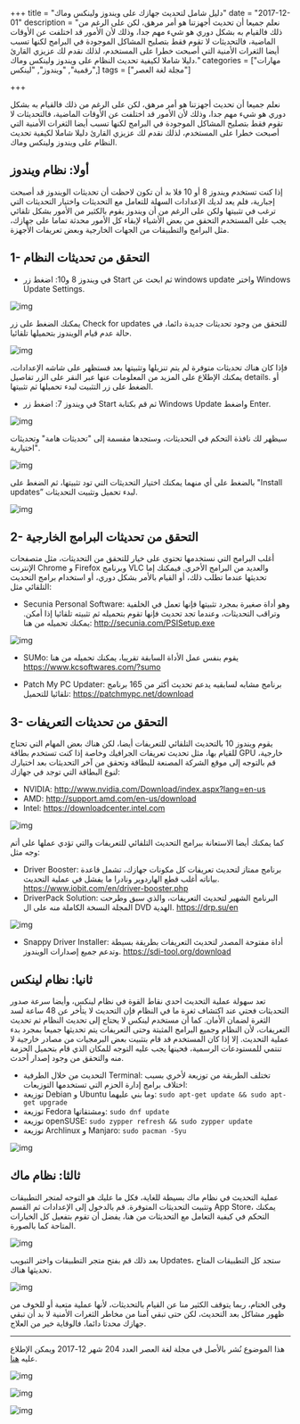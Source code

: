 +++
title = "دليل شامل لتحديث جهازك على ويندوز ولينكس وماك"
date = "2017-12-01"
description = "نعلم جميعا أن تحديث أجهزتنا هو أمر مرهق، لكن على الرغم من ذلك فالقيام به بشكل دوري هو شيء مهم جدا، وذلك لأن الأمور قد اختلفت عن الأوقات الماضية، فالتحديثات لا تقوم فقط بتصليح المشاكل الموجودة في البرامج لكنها تسبب أيضا الثغرات الأمنية التي أصبحت خطرا على المستخدم، لذلك نقدم لك عزيزي القارئ دليلا شاملا لكيفية تحديث النظام على ويندوز ولينكس وماك."
categories = ["مهارات رقمية", "ويندوز", "لينكس",]
tags = ["مجلة لغة العصر"]

+++

نعلم جميعا أن تحديث أجهزتنا هو أمر مرهق، لكن على الرغم من ذلك فالقيام به بشكل دوري هو شيء مهم جدا، وذلك لأن الأمور قد اختلفت عن الأوقات الماضية، فالتحديثات لا تقوم فقط بتصليح المشاكل الموجودة في البرامج لكنها تسبب أيضا الثغرات الأمنية التي أصبحت خطرا على المستخدم، لذلك نقدم لك عزيزي القارئ دليلا شاملا لكيفية تحديث النظام على ويندوز ولينكس وماك.

## أولا: نظام ويندوز

إذا كنت تستخدم ويندوز 8 أو 10 فلا بد أن تكون لاحظت أن تحديثات الويندوز قد أصبحت إجبارية، فلم يعد لديك الإعدادات السهلة للتعامل مع التحديثات واختيار التحديثات التي ترغب في تثبيتها ولكن على الرغم من أن ويندوز يقوم بالكثير من الأمور بشكل تلقائي يجب على المستخدم التحقق من بعض الأشياء لإبقاء كل الأمور محدثة تماما على جهازك، مثل البرامج والتطبيقات من الجهات الخارجية وبعض تعريفات الأجهزة.

## 1- التحقق من تحديثات النظام

-   في ويندوز 8 و10:
    اضغط زر Start ثم ابحث عن windows update واختر Windows Update Settings.

![img](images/W1.png)

يمكنك الضغط على زر Check for updates للتحقق من وجود تحديثات جديدة دائما، في حالة عدم قيام الويندوز بتحميلها تلقائيا.

![img](images/W2.png)

فإذا كان هناك تحديثات متوفرة لم يتم تنزيلها وتثبيتها بعد فستظهر على شاشه الإعدادات، يمكنك الإطلاع على المزيد من المعلومات عنها عبر النقر على الزر تفاصيل details. أو الضغط على زر التثبيت لبدء تحميلها ثم تثبيتها.

-   في ويندوز 7:
    اضغط زر Start ثم قم بكتابة Windows Update واضغط Enter.

![img](images/W3.png)

سيظهر لك نافذة التحكم في التحديثات، وستجدها مقسمة إلى "تحديثات هامة" وتحديثات اختيارية".

![img](images/W4.png)

بالضغط على أي منهما يمكنك اختيار التحديثات التي تود تثبيتها، ثم الضغط على "Install updates” لبدء تحميل وتثبيت التحديثات.

![img](images/W5.png)

## 2- التحقق من تحديثات البرامج الخارجية

أغلب البرامج التي نستخدمها تحتوي على خيار للتحقق من التحديثات، مثل متصفحات الإنترنت Chrome و Firefox وبرنامج VLC والعديد من البرامج الأخري. فيمكنك إما تحديثها عندما تطلب ذلك، أو القيام بالأمر بشكل دوري، أو استخدام برامج التحديث التلقائي مثل:

-   Secunia Personal Software:
    وهو أداة صغيرة بمجرد تثبيتها فإنها تعمل في الخلفية وتراقب التحديثات، وعندما تجد تحديث فإنها تقوم بتحميله ثم تثبيته تلقائيا إذا أمكن.
    يمكنك تحميله من هنا: http://secunia.com/PSISetup.exe

![img](images/P1.png)

-   SUMo: يقوم بنفس عمل الأداة السابقة تقريبا، يمكنك تحميله من هنا
    https://www.kcsoftwares.com/?sumo

-   Patch My PC Updater: برنامج مشابه لسابقيه يدعم تحديث أكثر من 165 برنامج تلقائيا للتحميل: https://patchmypc.net/download

## 3- التحقق من تحديثات التعريفات

يقوم ويندوز 10 بالتحديث التلقائي للتعريفات أيضا، لكن هناك بعض المهام التي تحتاج للقيام بها، مثل تحديث تعريفات الجرافيك وخاصة إذا كنت تستخدم بطاقة GPU خارجية، قم بالتوجه إلى موقع الشركة المصنعة للبطاقة وتحقق من آخر التحديثات بعد اختيارك لنوع البطاقة التي توجد في جهازك:

-   NVIDIA: http://www.nvidia.com/Download/index.aspx?lang=en-us
-   AMD: http://support.amd.com/en-us/download
-   Intel: https://downloadcenter.intel.com

![img](images/GPU.jpg)

كما يمكنك أيضا الاستعانة ببرامج التحديث التلقائي للتعريفات والتي تؤدي عملها على أتم وجه مثل:

-   Driver Booster: برنامج ممتاز لتحديث تعريفات كل مكونات جهازك، تشمل قاعدة بياناته أغلب قطع الهاردوير ونادرا ما يفشل في عملية التحديث.
    https://www.iobit.com/en/driver-booster.php
-   DriverPack Solution: البرنامج الشهير لتحديث التعريفات، والذي سبق وطرحت المجلة النسخة الكاملة منه على ال DVD الهدية.
    https://drp.su/en

![img](images/DriverPack.png)

-   Snappy Driver Installer: أداة مفتوحة المصدر لتحديث التعريفات بطريقة بسيطة وتدعم جميع إصدارات الويندوز.
    https://sdi-tool.org/download

## ثانيا: نظام لينكس

تعد سهولة عملية التحديث احدي نقاط القوة في نظام لينكس، وأيضا سرعة صدور التحديثات فحتي عند اكتشاف ثغرة ما في النظام فإن التحديث لا يتأخر عن 48 ساعة لسد الثغرة لضمان الأمان.
كما أن مستخدم لينكس لا يحتاج إلى تحديث النظام ثم تحديث التعريفات، لأن النظام وجميع البرامج المثبتة وحتى التعريفات يتم تحديثها جميعا بمجرد بدء عملية التحديث. إلا إذا كان المستخدم قد قام بتثبيت بعض البرمجيات من مصادر خارجية لا تنتمي للمستودعات الرسمية، فحينها يجب عليه التوجه للمكان الذي قام بتحميل الحزمة منه والتحقق من وجود إصدار أحدث.

-   التحديث من خلال الطرفية Terminal:
    تختلف الطريقة من توزيعة لأخري بسبب اختلاف برامج إدارة الحزم التي تستخدمها التوزيعات:
-   توزيعة Debian و Ubuntu وما بني عليهما:
    `sudo apt-get update && sudo apt-get upgrade`
-   توزيعة Fedora ومشتقاتها:
    `sudo dnf update`
-   توزيعة openSUSE:
    `sudo zypper refresh && sudo zypper update`
-   توزيعة Archlinux و Manjaro:
    `sudo pacman -Syu`

![img](images/UbuntuUpdate.jpg)

## ثالثا: نظام ماك

عملية التحديث في نظام ماك بسيطة للغاية، فكل ما عليك هو التوجه لمتجر التطبيقات وتثبيت التحديثات المتوفرة.
قم بالدخول إلى الإعدادات ثم القسم App Store، يمكنك التحكم في كيفية التعامل مع التحديثات من هنا، يفضل أن تقوم بتفعيل كل الخيارات المتاحة كما بالصورة.

![img](images/Mac1.png)

بعد ذلك قم بفتح متجر التطبيقات واختر التبويب Updates، ستجد كل التطبيقات المتاح تحديثها هناك.

![img](images/Mac2.png)

وفى الختام، ربما يتوقف الكثير منا عن القيام بالتحديثات، لأنها عملية متعبة أو للخوف من ظهور مشاكل بعد التحديث، لكن حتى تبقي آمنا من مخاطر الثغرات الأمنية لا بد أن تبقي جهازك محدثا دائما، فالوقاية خير من العلاج.

---

هذا الموضوع نُشر باﻷصل في مجلة لغة العصر العدد 204 شهر 12-2017 ويمكن الإطلاع عليه [هنا](https://drive.google.com/file/d/1xznMVhH7dSIO7XTOnKykG1pSSrQLtWsx/view?usp=sharing).

![img](images/204-2.png)

![img](images/204-3.png)

![img](images/204-4.png)
